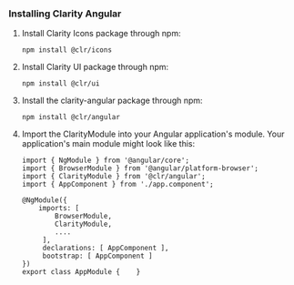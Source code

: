 ### Installing Clarity Angular

1. Install Clarity Icons package through npm:
    ```
    npm install @clr/icons
    ```

2. Install Clarity UI package through npm:
    ```
    npm install @clr/ui
    ```

3. Install the clarity-angular package through npm:
    ```
    npm install @clr/angular
    ```

4. Import the ClarityModule into your Angular application's module.  Your application's main module might look like this:
    ```
    import { NgModule } from '@angular/core';
    import { BrowserModule } from '@angular/platform-browser';
    import { ClarityModule } from '@clr/angular';
    import { AppComponent } from './app.component';

    @NgModule({
        imports: [
            BrowserModule,
            ClarityModule,
            ....
         ],
         declarations: [ AppComponent ],
         bootstrap: [ AppComponent ]
    })
    export class AppModule {    }
    ```
